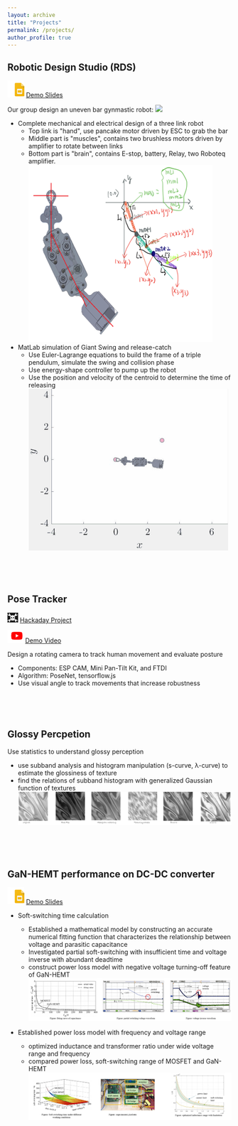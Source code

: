 ```yaml
---
layout: archive
title: "Projects"
permalink: /projects/
author_profile: true
---
```


## Robotic Design Studio (RDS)
![](../images/slides.PNG) [Demo Slides](https://drive.google.com/file/d/18LP7wJZWtEOltBx4jI_jX05HiQ8rBEed/view?usp=sharing)

Our group design an uneven bar gynmastic robot:
![](../images/Robotrun1.gif)
- Complete mechanical and electrical design of a three link robot
  * Top link is "hand", use pancake motor driven by ESC to grab the bar
  * Middle part is "muscles", contains two brushless motors driven by amplifier to rotate between links
  * Bottom part is "brain", contains E-stop, battery, Relay, two Roboteq amplifier.
![](../images/Picture1.png)
- MatLab simulation of Giant Swing and release-catch
  * Use Euler-Lagrange equations to build the frame of a triple pendulum, simulate the swing and collision phase
  * Use energy-shape controller to pump up the robot
  * Use the position and velocity of the centroid to determine the time of releasing
![](../images/gif1.gif)

<br><br><br>

## Pose Tracker
![](../images/hackaday.png) [Hackaday Project](https://hackaday.io/project/172394-pose-tracker)

![](../images/youtube.PNG) [Demo Video](https://www.youtube.com/watch?v=8D80CxtRYak&feature=emb_logo)

Design a rotating camera to track human movement and evaluate posture
- Components: ESP CAM, Mini Pan-Tilt Kit, and FTDI
- Algorithm: PoseNet, tensorflow.js
- Use visual angle to track movements that increase robustness

<br><br><br>

## Glossy Percpetion
<!--![](../images/slides.PNG) [Demo Slides]() -->

Use statistics to understand glossy perception
- use subband analysis and histogram manipulation (s-curve, λ-curve) to estimate the glossiness of texture
- find the relations of subband histogram with generalized Gaussian function of textures
![](../images/Picture2.png)

<br><br><br>

## GaN-HEMT performance on DC-DC converter
![](../images/slides.PNG) [Demo Slides](https://drive.google.com/file/d/18suBW05lz-ihQeUvalAgY412FZmd36Zv/view?usp=sharing)
- Soft-switching time calculation
  * Established a mathematical model by constructing an accurate numerical fitting function that characterizes the relationship between voltage and parasitic capacitance
  * Investigated partial soft-switching with insufficient time and voltage inverse with abundant deadtime
  * construct power loss model with negative voltage turning-off feature of GaN-HEMT
![](../images/Picture3.png)

- Established power loss model with frequency and voltage range
  * optimized inductance and transformer ratio under wide voltage range and frequency
  * compared power loss, soft-switching range of MOSFET and GaN-HEMT
![](../images/Picture4.png)









